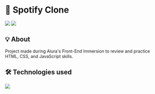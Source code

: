 <h1>💽 Spotify Clone</h1>
<img loading="lazy" src="http://img.shields.io/static/v1?label=STATUS&message=UNDER%20CONSTRUCTION&color=GREEN&style=for-the-badge"/> 
<img loading="lazy" src="https://img.shields.io/github/stars/DanielSouza2005?style=social"/>

<h2>💡 About</h2>
<p>Project made during Alura's Front-End Immersion to review and practice HTML, CSS, and JavaScript skills.</p>

<h2>🛠️ Technologies used </h2>
<div align="left" dir="auto">
  <a href="https://skillicons.dev" rel="nofollow">
    <img src="https://skillicons.dev/icons?i=html,css,javascript,react,typescript" style="max-width: 100%;">
  </a>
  <br>
</div>

<!--# :hammer: Funcionalidades do projeto

- `Funcionalidade 1`: descrição da funcionalidade 1
- `Funcionalidade 2`: descrição da funcionalidade 2
- `Funcionalidade 2a`: descrição da funcionalidade 2a relacionada à funcionalidade 2
- `Funcionalidade 3`: descrição da funcionalidade 3 -->
